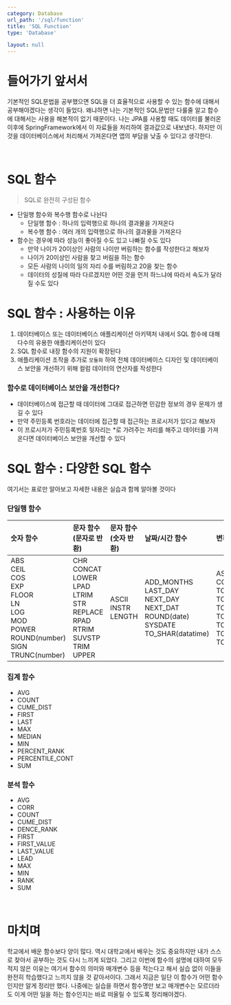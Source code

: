 ```yaml
---
category: Database
url_path: '/sql/function'
title: 'SQL Function'
type: 'Database'

layout: null
---
```


# 들어가기 앞서서

기본적인 SQL문법을 공부했으면 SQL을 더 효율적으로 사용할 수 있는 함수에 대해서 공부해야겠다는 생각이 들었다.
왜냐하면 나는 기본적인 SQL문법만 다룰줄 알고 합수에 대해서는 사용을 해본적이 없기 때문이다. 나는 JPA를 사용할 때도 데이터를 불러온 이후에
SpringFramework에서 이 자료들을 처리하여 결과값으로 내보냈다. 하지만 이것을 데이터베이스에서 처리해서 가져온다면 앱의 부담을 낮출 수 있다고 생각한다.

<br>

# SQL 함수

> SQL로 완전히 구성된 함수

* 단일행 함수와 복수행 함수로 나뉜다
    * 단일행 함수 : 하나의 입력행으로 하나의 결과물을 가져온다
    * 복수행 함수 : 여러 개의 입력행으로 하나의 결과물을 가져온다
* 함수는 경우에 따라 성능이 좋아질 수도 있고 나빠질 수도 있다
    * 만약 나이가 20이상인 사람의 나이만 버림하는 함수를 작성한다고 해보자
    * 나이가 20이상인 사람을 찾고 버림을 하는 함수
    * 모든 사람의 나이의 일의 자리 수를 버림하고 20을 찾는 함수
    * 데이터의 성질에 따라 다르겠지만 어떤 것을 먼저 하느냐에 따라서 속도가 달라질 수도 있다

# SQL 함수 : 사용하는 이유

1. 데이터베이스 또는 데이터베이스 애플리케이션 아키텍처 내에서 SQL 함수에 대해 다수의 유용한 애플리케이션이 있다
2. SQL 함수로 내장 함수의 지원이 확장된다
3. 애플리케이션 조작을 추가로 `모듈화` 하여 전체 데이터베이스 디자인 및 데이터베이스 보안을 개선하기 위해 컬럼 데이터의 연산자를 작성한다

### 함수로 데이터베이스 보안을 개선한다?

* 데이터베이스에 접근할 때 데이터에 그대로 접근하면 민감한 정보의 경우 문제가 생길 수 있다
* 만약 주민등록 번호라는 데이터에 접근할 때 접근하는 프로시저가 있다고 해보자
* 이 프로시저가 주민등록번호 뒷자리는 *로 가려주는 처리를 해주고 데이터를 가져온다면 데이터베이스 보안을 개선할 수 있다

# SQL 함수 : 다양한 SQL 함수

여기서는 표로만 알아보고 자세한 내용은 실습과 함께 알아볼 것이다

### 단일행 함수

| 숫자 함수                                                                                                                | 문자 함수(문자로 반환)                                                                                                    | 문자 함수(숫자 반환)               | 날짜/시간 함수                                                                                            | 변환 함수                                                                                                                                                    | 인코딩과 디코딩                  | NULL 관련 함수                  |
|:---------------------------------------------------------------------------------------------------------------------|:-----------------------------------------------------------------------------------------------------------------|:---------------------------|:----------------------------------------------------------------------------------------------------|:---------------------------------------------------------------------------------------------------------------------------------------------------------|:--------------------------|:----------------------------|
| ABS<br/>CEIL<br/>COS<br/>EXP<br/>FLOOR<br/>LN<br/>LOG<br/>MOD<br/>POWER<br/>ROUND(number)<br/>SIGN<br/>TRUNC(number) | CHR<br/>CONCAT<br/>LOWER<br/>LPAD<br/>LTRIM<br/>STR<br/>REPLACE<br/>RPAD<br/>RTRIM<br/>SUVSTP<br/>TRIM<br/>UPPER | ASCII<br/>INSTR<br/>LENGTH | ADD_MONTHS<br/>LAST_DAY<br/>NEXT_DAY<br/>NEXT_DAT<br/>ROUND(date)<br/>SYSDATE<br/>TO_SHAR(datatime) | ASCIISTR<br/>CONVSER<br/>TO_BINARY_DOUBLE<br/>TO_BINARY_FLOAT<br/>TO_CHAR(character)<br/>TO_SHAR(datatime)<br/>TO_CHAR(number)<br/>TO_DATE<br/>TO_NUMBER | DECODE<br/>DUMP<br/>VSIZE | COALESCE<br/>NULLIF<br/>NVL |

### 집계 함수

* AVG
* COUNT
* CUME_DIST
* FIRST
* LAST
* MAX
* MEDIAN
* MIN
* PERCENT_RANK
* PERCENTILE_CONT
* SUM

### 분석 함수

* AVG
* CORR
* COUNT
* CUME_DIST
* DENCE_RANK
* FIRST
* FIRST_VALUE
* LAST_VALUE
* LEAD
* MAX
* MIN
* RANK
* SUM

<br>

# 마치며

학교에서 배운 함수보다 양이 많다. 역시 대학교에서 배우는 것도 중요하지만 내가 스스로 찾아서 공부하는 것도 다시 느끼게 되었다.
그리고 이번에 함수의 설명에 대하여 모두 적지 않은 이유는 여기서 함수의 의미와 매개변수 등을 적는다고 해서 실습 없이 이들을 완전히 학습했다고 느끼지 않을 것 같아서이다.
그래서 지금은 일단 이 함수가 어떤 함수인지만 알게 정리만 했다. 나중에는 실습을 하면서 함수명만 보고 매개변수는 모르더라도 이게 어떤 일을 하는 함수인지는 바로 떠올릴 수 있도록 정리해야겠다.


